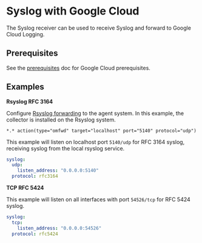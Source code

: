 # Syslog with Google Cloud

The Syslog receiver can be used to receive Syslog and forward to Google Cloud Logging.

## Prerequisites

See the [prerequisites](../README.md) doc for Google Cloud prerequisites.

## Examples

**Rsyslog RFC 3164**

Configure [Rsyslog forwarding](https://www.rsyslog.com/sending-messages-to-a-remote-syslog-server/) to the agent system. In this example,
the collector is installed on the Rsyslog system.

```
*.* action(type="omfwd" target="localhost" port="5140" protocol="udp")
```

This example will listen on localhost port `5140/udp` for RFC 3164 syslog, receiving syslog from
the local rsyslog service.

```yaml
syslog:
  udp:
    listen_address: "0.0.0.0:5140"
  protocol: rfc3164
```

**TCP RFC 5424**

This example will listen on all interfaces with port `54526/tcp` for RFC 5424 syslog.

```yaml
syslog:
  tcp:
    listen_address: "0.0.0.0:54526"
  protocol: rfc5424
```

